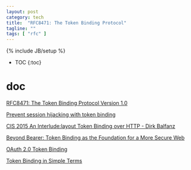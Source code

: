 ```yaml
---
layout: post
category: tech
title:  "RFC8471: The Token Binding Protocol"
tagline: ""
tags: [ "rfc" ] 
---
```

{% include JB/setup %}

* TOC
{:toc}

# doc

[RFC8471: The Token Binding Protocol Version 1.0](https://tools.ietf.org/html/rfc8471)

[Prevent session hijacking with token binding](https://www.sjoerdlangkemper.nl/2017/07/05/prevent-session-hijacking-with-token-binding/)

[CIS 2015 An Interlude:layout Token Binding over HTTP - Dirk Balfanz](https://www.slideshare.net/CloudIDSummit/cis-2015-intro-to-token-binding-over-http-cis-2015)

[Beyond Bearer: Token Binding as the Foundation for a More Secure Web](https://www.slideshare.net/briandavidcampbell/token-binding)

[OAuth 2.0 Token Binding](https://medium.facilelogin.com/oauth-2-0-token-binding-e84cbb2e60)

[Token Binding in Simple Terms](https://medium.com/@inthiraj1994/token-binding-in-simple-terms-6d2035075ab)
